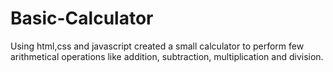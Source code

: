 # Basic-Calculator
Using html,css and javascript created a small calculator to perform few arithmetical operations like addition, subtraction, multiplication and division.
